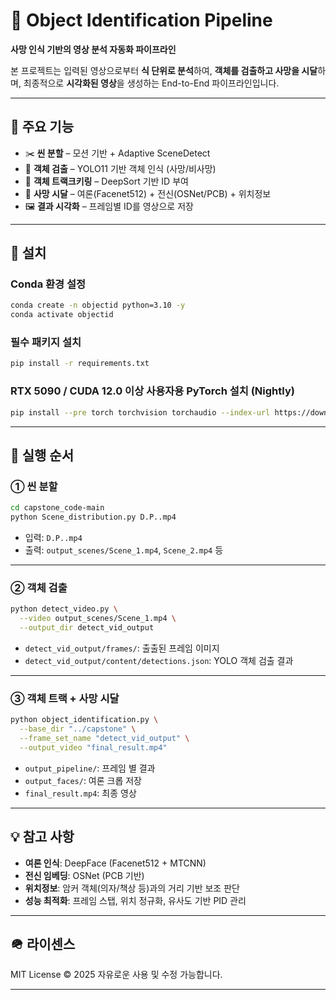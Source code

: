 # 🎥 Object Identification Pipeline

**사망 인식 기반의 영상 분석 자동화 파이프라인**

본 프로젝트는 입력된 영상으로부터 **식 단위로 분석**하여, **객체를 검출하고 사망을 시달**하며, 최종적으로 **시각화된 영상**을 생성하는 End-to-End 파이프라인입니다.

---

## 📌 주요 기능

* ✂️ **씬 분할** – 모션 기반 + Adaptive SceneDetect
* 🢍 **객체 검출** – YOLO11 기반 객체 인식 (사망/비사망)
* 🚀 **객체 트랙크키링** – DeepSort 기반 ID 부여
* 🧬 **사망 시달** – 여론(Facenet512) + 전신(OSNet/PCB) + 위치정보
* 🖼️ **결과 시각화** – 프레임별 ID를 영상으로 저장

---

## 💪 설치

### Conda 환경 설정

```bash
conda create -n objectid python=3.10 -y
conda activate objectid
```

### 필수 패키지 설치

```bash
pip install -r requirements.txt
```

### RTX 5090 / CUDA 12.0 이상 사용자용 PyTorch 설치 (Nightly)

```bash
pip install --pre torch torchvision torchaudio --index-url https://download.pytorch.org/whl/nightly/cu128
```

---

## 🚀 실행 순서

### ① 씬 분할

```bash
cd capstone_code-main
python Scene_distribution.py D.P..mp4
```

* 입력: `D.P..mp4`
* 출력: `output_scenes/Scene_1.mp4`, `Scene_2.mp4` 등

---

### ② 객체 검출

```bash
python detect_video.py \
  --video output_scenes/Scene_1.mp4 \
  --output_dir detect_vid_output
```

* `detect_vid_output/frames/`: 출출된 프레임 이미지
* `detect_vid_output/content/detections.json`: YOLO 객체 검출 결과

---

### ③ 객체 트랙 + 사망 시달

```bash
python object_identification.py \
  --base_dir "../capstone" \
  --frame_set_name "detect_vid_output" \
  --output_video "final_result.mp4"
```

* `output_pipeline/`: 프레임 별 결과
* `output_faces/`: 여론 크롭 저장
* `final_result.mp4`: 최종 영상

---

## 💡 참고 사항

* **여론 인식**: DeepFace (Facenet512 + MTCNN)
* **전신 임베딩**: OSNet (PCB 기반)
* **위치정보**: 암커 객체(의자/책상 등)과의 거리 기반 보조 판단
* **성능 최적화**: 프레임 스탭, 위치 정규화, 유사도 기반 PID 관리

---

## 🪖 라이센스

MIT License © 2025
자유로운 사용 및 수정 가능합니다.

---

